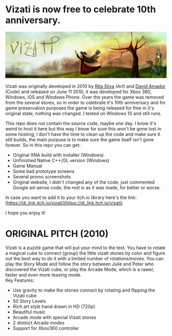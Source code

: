 # Vizati is now free to celebrate 10th anniversary.

![](promo_images/large_header.jpg?raw=true)

Vizati was originally developed in 2010 by [Rita Silva](https://rita-silva.com/) (Art) and [David Amador](https://www.david-amador.com/) (Code) and released on June 11 2010, it was developed for Xbox 360, Windows, iOS and Windows Phone. Over the years the game was removed from the several stores, so in order to celebrate it's 10th anniversary and for game preservation purposes the game is being released for free in it's original state, nothing was changed. I tested on Windows 10 and still runs. 

This repo does not contain the source code, maybe one day. I know it's weird to host it here but this way I know for sure this won't be gone lost in some hosting, I don't have the time to clean up the code and make sure it still builds, the main purpuse is to make sure the game itself isn't gone forever. So in this repo you can get:

- Original XNA build with installer (Windows)
- Unfinished Native C++/GL version (Windows)
- Game Manual
- Some bad prototype screens
- Several promo screenshots
- Original website, I didn't changed any of the code, just commented Google ad-sense code, the rest is as it was made, for better or worse.

In case you want to add it to your itch.io library here's the link:
[https://dj_link.itch.io/vizati](https://dj_link.itch.io/vizati)

I hope you enjoy it!


# ORIGINAL PITCH (2010)

Vizati is a puzzle game that will put your mind to the test. You have to rotate a magical cube to connect (group) the little vizati stones by color and figure out the best way to do it with a limited number of rotations/moves. You can play the Story Mode and follow the story between Julie and Peter who discovered the Vizati cube, or play the Arcade Mode, which is a rawer, faster and even more teasing mode.    
Key Features:

- Use gravity to make the stones connect by rotating and flipping the Vizati cube
- 50 Story Levels
- Rich art style hand drawn in HD (720p)
- Beautiful music
- Arcade mode with special Vizati stones 
- 2 distinct Arcade modes
- Support for Xbox360 controller

